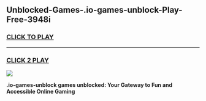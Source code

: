 
## Unblocked-Games-.io-games-unblock-Play-Free-3948i
<h3>
<a href="https://premium76.site?title=.io-games-unblock&ref=24M">CLICK TO PLAY</a></h3>
<hr>

<h3>
<a href="https://premium76.site?title=.io-games-unblock&ref=24M">CLICK 2 PLAY</a>
  
</h3>

<a href="https://premium76.site?title=.io-games-unblock&ref=24M"><img src="https://clearcache.store/games.png"></a>


**.io-games-unblock games unblocked: Your Gateway to Fun and Accessible Online Gaming**
